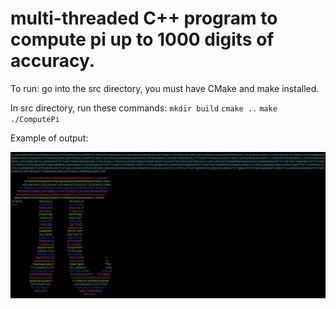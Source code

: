 # multi-threaded C++ program to compute pi up to 1000 digits of accuracy.

To run: go into the src directory, you must have CMake and make installed.

In src directory, run these commands:
`mkdir build`
`cmake ..`
`make`
`./ComputePi`

Example of output:

![GitHub Logo](/src/screenshots/output.JPG)
